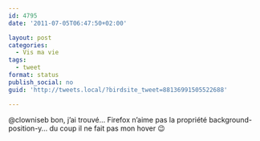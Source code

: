 ```yaml
---
id: 4795
date: '2011-07-05T06:47:50+02:00'

layout: post
categories:
  - Vis ma vie
tags:
  - tweet
format: status
publish_social: no
guid: 'http://tweets.local/?birdsite_tweet=88136991505522688'

---
```


@clowniseb bon, j’ai trouvé… Firefox n’aime pas la propriété background-position-y… du coup il ne fait pas mon hover 😉